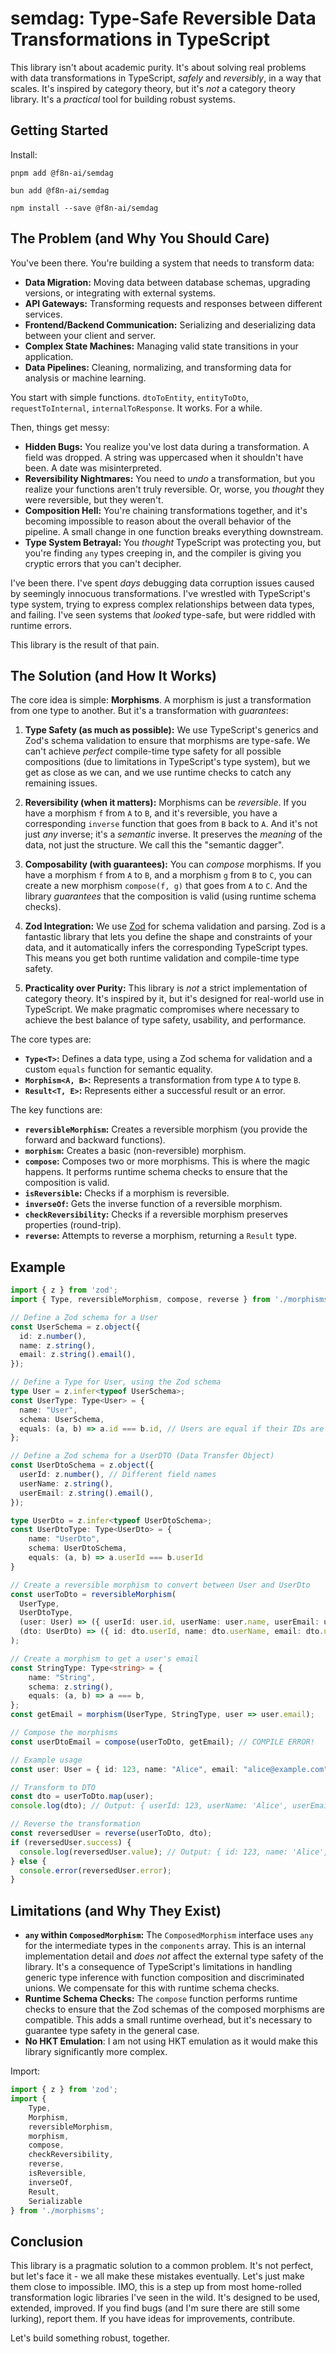 # semdag: Type-Safe Reversible Data Transformations in TypeScript

This library isn't about academic purity. It's about solving real problems with data transformations in TypeScript, *safely* and *reversibly*, in a way that scales. It's inspired by category theory, but it's *not* a category theory library. It's a *practical* tool for building robust systems.

## Getting Started

Install:

```
pnpm add @f8n-ai/semdag
```

```
bun add @f8n-ai/semdag
```

```
npm install --save @f8n-ai/semdag
```

## The Problem (and Why You Should Care)

You've been there. You're building a system that needs to transform data:

*   **Data Migration:** Moving data between database schemas, upgrading versions, or integrating with external systems.
*   **API Gateways:** Transforming requests and responses between different services.
*   **Frontend/Backend Communication:** Serializing and deserializing data between your client and server.
*   **Complex State Machines:** Managing valid state transitions in your application.
*   **Data Pipelines:** Cleaning, normalizing, and transforming data for analysis or machine learning.

You start with simple functions.  `dtoToEntity`, `entityToDto`, `requestToInternal`, `internalToResponse`.  It works. For a while.

Then, things get messy:

*   **Hidden Bugs:** You realize you've lost data during a transformation.  A field was dropped.  A string was uppercased when it shouldn't have been.  A date was misinterpreted.
*   **Reversibility Nightmares:** You need to *undo* a transformation, but you realize your functions aren't truly reversible.  Or, worse, you *thought* they were reversible, but they weren't.
*   **Composition Hell:** You're chaining transformations together, and it's becoming impossible to reason about the overall behavior of the pipeline.  A small change in one function breaks everything downstream.
*   **Type System Betrayal:** You *thought* TypeScript was protecting you, but you're finding `any` types creeping in, and the compiler is giving you cryptic errors that you can't decipher.

I've been there. I've spent *days* debugging data corruption issues caused by seemingly innocuous transformations. I've wrestled with TypeScript's type system, trying to express complex relationships between data types, and failing. I've seen systems that *looked* type-safe, but were riddled with runtime errors.

This library is the result of that pain.

## The Solution (and How It Works)

The core idea is simple: **Morphisms**.  A morphism is just a transformation from one type to another.  But it's a transformation with *guarantees*:

1.  **Type Safety (as much as possible):**  We use TypeScript's generics and Zod's schema validation to ensure that morphisms are type-safe.  We can't achieve *perfect* compile-time type safety for all possible compositions (due to limitations in TypeScript's type system), but we get as close as we can, and we use runtime checks to catch any remaining issues.

2.  **Reversibility (when it matters):**  Morphisms can be *reversible*.  If you have a morphism `f` from `A` to `B`, and it's reversible, you have a corresponding `inverse` function that goes from `B` back to `A`.  And it's not just *any* inverse; it's a *semantic* inverse.  It preserves the *meaning* of the data, not just the structure. We call this the "semantic dagger".

3.  **Composability (with guarantees):**  You can *compose* morphisms.  If you have a morphism `f` from `A` to `B`, and a morphism `g` from `B` to `C`, you can create a new morphism `compose(f, g)` that goes from `A` to `C`.  And the library *guarantees* that the composition is valid (using runtime schema checks).

4.  **Zod Integration:** We use [Zod](https://zod.dev/) for schema validation and parsing.  Zod is a fantastic library that lets you define the shape and constraints of your data, and it automatically infers the corresponding TypeScript types.  This means you get both runtime validation and compile-time type safety.

5.  **Practicality over Purity:** This library is *not* a strict implementation of category theory. It's inspired by it, but it's designed for real-world use in TypeScript. We make pragmatic compromises where necessary to achieve the best balance of type safety, usability, and performance.

The core types are:

*   **`Type<T>`:**  Defines a data type, using a Zod schema for validation and a custom `equals` function for semantic equality.
*   **`Morphism<A, B>`:**  Represents a transformation from type `A` to type `B`.
*   **`Result<T, E>`:** Represents either a successful result or an error.

The key functions are:

*   **`reversibleMorphism`:** Creates a reversible morphism (you provide the forward and backward functions).
*   **`morphism`:** Creates a basic (non-reversible) morphism.
*   **`compose`:** Composes two or more morphisms. This is where the magic happens. It performs runtime schema checks to ensure that the composition is valid.
*   **`isReversible`:** Checks if a morphism is reversible.
*   **`inverseOf`:** Gets the inverse function of a reversible morphism.
*   **`checkReversibility`:** Checks if a reversible morphism preserves properties (round-trip).
*   **`reverse`:** Attempts to reverse a morphism, returning a `Result` type.

## Example

```typescript
import { z } from 'zod';
import { Type, reversibleMorphism, compose, reverse } from './morphisms';

// Define a Zod schema for a User
const UserSchema = z.object({
  id: z.number(),
  name: z.string(),
  email: z.string().email(),
});

// Define a Type for User, using the Zod schema
type User = z.infer<typeof UserSchema>;
const UserType: Type<User> = {
  name: "User",
  schema: UserSchema,
  equals: (a, b) => a.id === b.id, // Users are equal if their IDs are equal
};

// Define a Zod schema for a UserDTO (Data Transfer Object)
const UserDtoSchema = z.object({
  userId: z.number(), // Different field names
  userName: z.string(),
  userEmail: z.string().email(),
});

type UserDto = z.infer<typeof UserDtoSchema>;
const UserDtoType: Type<UserDto> = {
    name: "UserDto",
    schema: UserDtoSchema,
    equals: (a, b) => a.userId === b.userId
}

// Create a reversible morphism to convert between User and UserDto
const userToDto = reversibleMorphism(
  UserType,
  UserDtoType,
  (user: User) => ({ userId: user.id, userName: user.name, userEmail: user.email }),
  (dto: UserDto) => ({ id: dto.userId, name: dto.userName, email: dto.userEmail, isActive: true }) //Assume active
);

// Create a morphism to get a user's email
const StringType: Type<string> = {
    name: "String",
    schema: z.string(),
    equals: (a, b) => a === b,
};
const getEmail = morphism(UserType, StringType, user => user.email);

// Compose the morphisms
const userDtoEmail = compose(userToDto, getEmail); // COMPILE ERROR!

// Example usage
const user: User = { id: 123, name: "Alice", email: "alice@example.com", isActive: true };

// Transform to DTO
const dto = userToDto.map(user);
console.log(dto); // Output: { userId: 123, userName: 'Alice', userEmail: 'alice@example.com' }

// Reverse the transformation
const reversedUser = reverse(userToDto, dto);
if (reversedUser.success) {
  console.log(reversedUser.value); // Output: { id: 123, name: 'Alice', email: 'alice@example.com' }
} else {
  console.error(reversedUser.error);
}
```

## Limitations (and Why They Exist)

*   **`any` within `ComposedMorphism`:** The `ComposedMorphism` interface uses `any` for the intermediate types in the `components` array. This is an internal implementation detail and *does not* affect the external type safety of the library. It's a consequence of TypeScript's limitations in handling generic type inference with function composition and discriminated unions. We compensate for this with runtime schema checks.
*   **Runtime Schema Checks:** The `compose` function performs runtime checks to ensure that the Zod schemas of the composed morphisms are compatible. This adds a small runtime overhead, but it's necessary to guarantee type safety in the general case.
* **No HKT Emulation**: I am not using HKT emulation as it would make this library significantly more complex.



Import:

```typescript
import { z } from 'zod';
import {
    Type,
    Morphism,
    reversibleMorphism,
    morphism,
    compose,
    checkReversibility,
    reverse,
    isReversible,
    inverseOf,
    Result,
    Serializable
} from './morphisms';
```

## Conclusion

This library is a pragmatic solution to a common problem. It's not perfect, but let's face it - we all make these mistakes eventually. Let's just make them close to impossible. IMO, this is a step up from most home-rolled transformation logic libraries I've seen in the wild. It's designed to be used, extended, improved.  If you find bugs (and I'm sure there are still some lurking), report them.  If you have ideas for improvements, contribute.

Let's build something robust, together.
